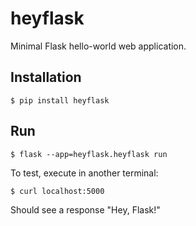 # heyflask

Minimal Flask hello-world web application.


## Installation

```
$ pip install heyflask
```

## Run

```
$ flask --app=heyflask.heyflask run
```

To test, execute in another terminal:
```
$ curl localhost:5000
```
Should see a response "Hey, Flask!"
